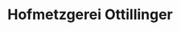 ---
title: "Hofmetzgerei Ottillinger"
url: /koenigsbrunn/hofmetzgerei-ottillinger/
shop: Metzgerei
---